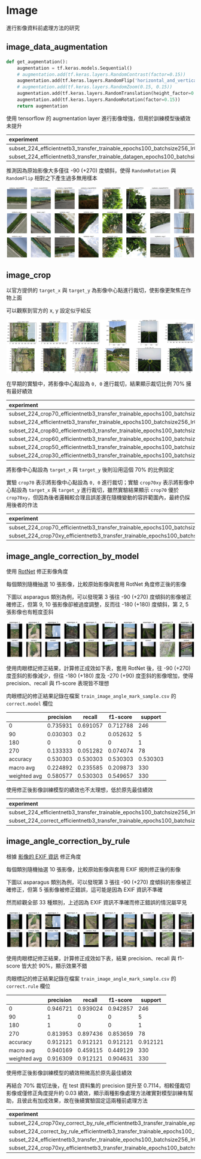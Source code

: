 # Image

進行影像資料前處理方法的研究

## image_data_augmentation

```python
def get_augmentation():
    augmentation = tf.keras.models.Sequential()
    # augmentation.add(tf.keras.layers.RandomContrast(factor=0.15))
    augmentation.add(tf.keras.layers.RandomFlip('horizontal_and_vertical'))
    # augmentation.add(tf.keras.layers.RandomZoom(0.15, 0.15))
    augmentation.add(tf.keras.layers.RandomTranslation(height_factor=0.15, width_factor=0.15))
    augmentation.add(tf.keras.layers.RandomRotation(factor=0.15))
    return augmentation
```

使用 tensorflow 的 augmentation layer 進行影像增強，但用於訓練模型後績效未提升

| experiment                                                                                                   | train.precision | valid.precision | test.precision |
| :----------------------------------------------------------------------------------------------------------- | --------------- | --------------- | -------------- |
| subset_224_efficientnetb3_transfer_trainable_epochs100_batchsize256_lr0.0005_reducelr_dropout20              | 1.0000          | 0.6916          | 0.6637         |
| subset_224_efficientnetb3_transfer_trainable_datagen_epochs100_batchsize256_lr0.0005_reducelr_dropout20     | 0.9851          | 0.6741          | 0.6527         |

推測因為原始影像大多僅往 -90 (+270) 度傾斜，使得 `RandomRotation` 與 `RandomFlip` 相對之下產生過多無用樣本

![image_data_augmentation](./image_data_augmentation.png)

## image_crop

以官方提供的 `target_x` 與 `target_y` 為影像中心點進行裁切，使影像更聚焦在作物上面

可以觀察到官方的 x, y 設定似乎給反

![image_crop](./image_crop.png)

在早期的實驗中，將影像中心點設為 `0, 0` 進行裁切，結果顯示裁切比例 70% 擁有最好績效

| experiment                                                                                                                         | valid.precision | test.precision |
| :--------------------------------------------------------------------------------------------------------------------------------- | --------------- | -------------- |
| subset_224_crop70_efficientnetb3_transfer_trainable_epochs100_batchsize256_lr0.0005_reducelr_dropout40                             | 0.7168          | 0.6849         |
| subset_224_efficientnetb3_transfer_trainable_epochs100_batchsize256_lr0.0005_reducelr_dropout40                                    | 0.7200          | 0.6833         |
| subset_224_crop80_efficientnetb3_transfer_trainable_epochs100_batchsize256_lr0.0005_reducelr_dropout40                             | 0.7148          | 0.6804         |
| subset_224_crop60_efficientnetb3_transfer_trainable_epochs100_batchsize256_lr0.0005_reducelr_dropout40                             | 0.7076          | 0.6798         |
| subset_224_crop50_efficientnetb3_transfer_trainable_epochs100_batchsize256_lr0.0005_reducelr_dropout40                             | 0.6995          | 0.6712         |
| subset_224_crop30_efficientnetb3_transfer_trainable_epochs100_batchsize256_lr0.0005_reducelr_dropout40                             | 0.6580          | 0.6535         |

將影像中心點設為 `target_x` 與 `target_y` 後則沿用這個 70% 的比例設定

實驗 `crop70` 表示將影像中心點設為 `0, 0` 進行裁切；實驗 `crop70xy` 表示將影像中心點設為 `target_x` 與 `target_y` 進行裁切，雖然實驗結果顯示 `crop70` 優於 `crop70xy`，但因為後者邏輯較合理且誤差還在隨機變動的容許範圍內，最終仍採用後者的作法

| experiment                                                                                                               | valid.precision | test.precision |
| :----------------------------------------------------------------------------------------------------------------------- | --------------- | -------------- |
| subset_224_crop70_efficientnetb3_transfer_trainable_epochs100_batchsize256_lr0.0005_reducelr_dropout40                   | 0.7168          | 0.6849         |
| subset_224_crop70xy_efficientnetb3_transfer_trainable_epochs100_batchsize256_lr0.0005_reducelr_dropout40                 | 0.6992          | 0.6812         |
## image_angle_correction_by_model

使用 [RotNet](https://github.com/d4nst/RotNet) 修正影像角度

每個類別隨機抽選 10 張影像，比較原始影像與套用 RotNet 角度修正後的影像

下圖以 asparagus 類別為例，可以發現第 3 張往 -90 (+270) 度傾斜的影像被正確修正，但第 9, 10 張影像卻被過度調整，反而往 -180 (+180) 度傾斜，第 2, 5 張影像也有輕度歪斜

![image_angle_correction_by_model_asparagus](./image_angle_correction_by_model_asparagus.png)

使用肉眼標記修正結果，計算修正成效如下表，套用 RotNet 後，往 -90 (+270) 度歪斜的影像減少，但往 -180 (+180) 度及 -270 (+90) 度歪斜的影像增加，使得 precision、recall 與 f1-score 表現皆不理想

肉眼標記的修正結果記錄在檔案 `train_image_angle_mark_sample.csv` 的 `correct.model` 欄位

|              | precision | recall   | f1-score | support  |
| ------------ | --------- | -------- | -------- | -------- |
| 0            | 0.735931  | 0.691057 | 0.712788 | 246      |
| 90           | 0.030303  | 0.2      | 0.052632 | 5        |
| 180          | 0         | 0        | 0        | 1        |
| 270          | 0.133333  | 0.051282 | 0.074074 | 78       |
| accuracy     | 0.530303  | 0.530303 | 0.530303 | 0.530303 |
| macro avg    | 0.224892  | 0.235585 | 0.209873 | 330      |
| weighted avg | 0.580577  | 0.530303 | 0.549657 | 330      |

使用修正後影像訓練模型的績效也不太理想，低於原先最佳績效

| experiment | valid.precision | test.precision |
| :------------------------------- | --------------- | -------------- |
| subset_224_efficientnetb3_transfer_trainable_epochs100_batchsize256_lr0.0005_reducelr_dropout40 | 0.7200 | 0.6833 |
| subset_224_correct_efficientnetb3_transfer_trainable_epochs100_batchsize256_lr0.0005_reducelr_dropout40 | 0.6997 | 0.6739 |

## image_angle_correction_by_rule

根據 [影像的 EXIF 資訊](https://stackoverflow.com/questions/13872331/rotating-an-image-with-orientation-specified-in-exif-using-python-without-pil-in) 修正角度

每個類別隨機抽選 10 張影像，比較原始影像與套用 EXIF 規則修正後的影像

下圖以 asparagus 類別為例，可以發現第 3 張往 -90 (+270) 度傾斜的影像被正確修正，但第 5 張影像被修正錯誤，這可能是因為 EXIF 資訊不準確

然而綜觀全部 33 種類別，上述因為 EXIF 資訊不準確而修正錯誤的情況屬罕見

![image_angle_correction_by_rule_asparagus](./image_angle_correction_by_rule_asparagus.png)

使用肉眼標記修正結果，計算修正成效如下表，結果 precision、recall 與 f1-score 皆大於 90%，顯示效果不錯

肉眼標記的修正結果記錄在檔案 `train_image_angle_mark_sample.csv` 的 `correct.rule` 欄位

|              | precision | recall   | f1-score | support  |
| ------------ | --------- | -------- | -------- | -------- |
| 0            | 0.946721  | 0.939024 | 0.942857 | 246      |
| 90           | 1         | 0        | 0        | 5        |
| 180          | 1         | 0        | 0        | 1        |
| 270          | 0.813953  | 0.897436 | 0.853659 | 78       |
| accuracy     | 0.912121  | 0.912121 | 0.912121 | 0.912121 |
| macro avg    | 0.940169  | 0.459115 | 0.449129 | 330      |
| weighted avg | 0.916309  | 0.912121 | 0.904631 | 330      |

使用修正後影像訓練模型的績效稍微高於原先最佳績效

再結合 70% 裁切法後，在 test 資料集的 precision 提升至 0.7114，相較僅裁切影像或僅修正角度提升約 0.03 績效，顯示兩種影像處理方法確實對模型訓練有幫助，且彼此有加成效果，故在後續實驗固定這兩種前處理方法

| experiment                                                                                                               | valid.precision | test.precision |
| :----------------------------------------------------------------------------------------------------------------------- | --------------- | -------------- |
| subset_224_crop70xy_correct_by_rule_efficientnetb3_transfer_trainable_epochs100_batchsize256_lr0.0005_reducelr_dropout40 | 0.7220          | 0.7114         |
| subset_224_correct_by_rule_efficientnetb3_transfer_trainable_epochs100_batchsize256_lr0.0005_reducelr_dropout40          | 0.7112          | 0.6871         |
| subset_224_efficientnetb3_transfer_trainable_epochs100_batchsize256_lr0.0005_reducelr_dropout40                          | 0.7200          | 0.6833         |
| subset_224_crop70xy_efficientnetb3_transfer_trainable_epochs100_batchsize256_lr0.0005_reducelr_dropout40                 | 0.6992          | 0.6812         |

